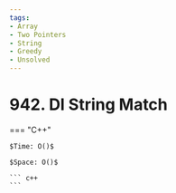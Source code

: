 ```yaml
---
tags:
- Array
- Two Pointers
- String
- Greedy
- Unsolved
---
```



# 942. DI String Match

=== "C++"

    $Time: O()$

    $Space: O()$

    ``` c++
    ```